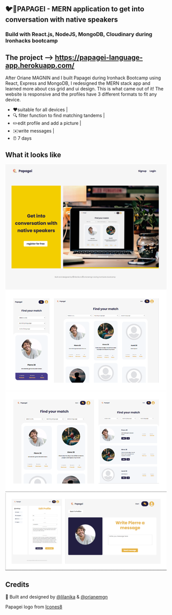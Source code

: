 ## :bird::speech_balloon:PAPAGEI -  MERN application to get into conversation with native speakers
### Build with React.js, NodeJS, MongoDB, Cloudinary during Ironhacks bootcamp
## The project -->  https://papagei-language-app.herokuapp.com/

After Oriane MAGNIN and I built Papagei during Ironhack Bootcamp using React, Express and MongoDB, I redesigned the MERN stack app and learned more about css grid and ui design. This is what came out of it! The website is responsive and the profiles have 3 different formats to fit any device.

* ❤️suitable for all devices |
*  🔍 filter function to find matching tandems | 
*  ✏️edit profile and add a picture | 
*  ✉️write messages | 
*  ⏰ 7 days

## What it looks like 
<img src="client\public\landing.png">
<img src="client\public\cards-2.png">
<img src="client\public\cards-1.png">
<img src="client\public\papagei-settings.png">

## Credits
:raised_hands: Built and designed by  [@lilanika](https://github.com/lilanika) & [@orianemgn](https://github.com/orianemgn/)


Papagei logo from [Icones8](https://icones8.fr/icons/set/bird)
